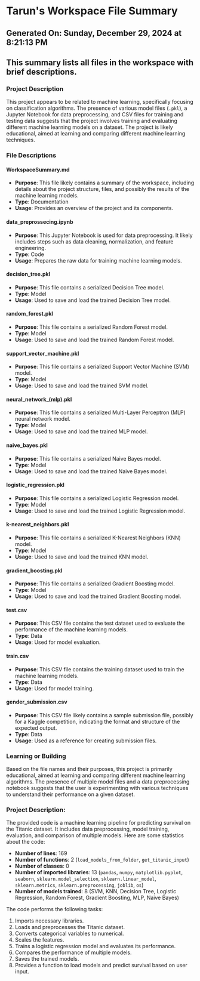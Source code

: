 # Tarun's Workspace File Summary
## Generated On: Sunday, December 29, 2024 at 8:21:13 PM
This summary lists all files in the workspace with brief descriptions.
---
### Project Description
This project appears to be related to machine learning, specifically focusing on classification algorithms. The presence of various model files (`.pkl`), a Jupyter Notebook for data preprocessing, and CSV files for training and testing data suggests that the project involves training and evaluating different machine learning models on a dataset. The project is likely educational, aimed at learning and comparing different machine learning techniques.

### File Descriptions

#### WorkspaceSummary.md
- **Purpose**: This file likely contains a summary of the workspace, including details about the project structure, files, and possibly the results of the machine learning models.
- **Type**: Documentation
- **Usage**: Provides an overview of the project and its components.

#### data_preprossecing.ipynb
- **Purpose**: This Jupyter Notebook is used for data preprocessing. It likely includes steps such as data cleaning, normalization, and feature engineering.
- **Type**: Code
- **Usage**: Prepares the raw data for training machine learning models.

#### decision_tree.pkl
- **Purpose**: This file contains a serialized Decision Tree model.
- **Type**: Model
- **Usage**: Used to save and load the trained Decision Tree model.

#### random_forest.pkl
- **Purpose**: This file contains a serialized Random Forest model.
- **Type**: Model
- **Usage**: Used to save and load the trained Random Forest model.

#### support_vector_machine.pkl
- **Purpose**: This file contains a serialized Support Vector Machine (SVM) model.
- **Type**: Model
- **Usage**: Used to save and load the trained SVM model.

#### neural_network_(mlp).pkl
- **Purpose**: This file contains a serialized Multi-Layer Perceptron (MLP) neural network model.
- **Type**: Model
- **Usage**: Used to save and load the trained MLP model.

#### naive_bayes.pkl
- **Purpose**: This file contains a serialized Naive Bayes model.
- **Type**: Model
- **Usage**: Used to save and load the trained Naive Bayes model.

#### logistic_regression.pkl
- **Purpose**: This file contains a serialized Logistic Regression model.
- **Type**: Model
- **Usage**: Used to save and load the trained Logistic Regression model.

#### k-nearest_neighbors.pkl
- **Purpose**: This file contains a serialized K-Nearest Neighbors (KNN) model.
- **Type**: Model
- **Usage**: Used to save and load the trained KNN model.

#### gradient_boosting.pkl
- **Purpose**: This file contains a serialized Gradient Boosting model.
- **Type**: Model
- **Usage**: Used to save and load the trained Gradient Boosting model.

#### test.csv
- **Purpose**: This CSV file contains the test dataset used to evaluate the performance of the machine learning models.
- **Type**: Data
- **Usage**: Used for model evaluation.

#### train.csv
- **Purpose**: This CSV file contains the training dataset used to train the machine learning models.
- **Type**: Data
- **Usage**: Used for model training.

#### gender_submission.csv
- **Purpose**: This CSV file likely contains a sample submission file, possibly for a Kaggle competition, indicating the format and structure of the expected output.
- **Type**: Data
- **Usage**: Used as a reference for creating submission files.

### Learning or Building
Based on the file names and their purposes, this project is primarily educational, aimed at learning and comparing different machine learning algorithms. The presence of multiple model files and a data preprocessing notebook suggests that the user is experimenting with various techniques to understand their performance on a given dataset. 
### Project Description:
 The provided code is a machine learning pipeline for predicting survival on the Titanic dataset. It includes data preprocessing, model training, evaluation, and comparison of multiple models. Here are some statistics about the code:

- **Number of lines**: 169
- **Number of functions**: 2 (`load_models_from_folder`, `get_titanic_input`)
- **Number of classes**: 0
- **Number of imported libraries**: 13 (`pandas`, `numpy`, `matplotlib.pyplot`, `seaborn`, `sklearn.model_selection`, `sklearn.linear_model`, `sklearn.metrics`, `sklearn.preprocessing`, `joblib`, `os`)
- **Number of models trained**: 8 (SVM, KNN, Decision Tree, Logistic Regression, Random Forest, Gradient Boosting, MLP, Naive Bayes)

The code performs the following tasks:
1. Imports necessary libraries.
2. Loads and preprocesses the Titanic dataset.
3. Converts categorical variables to numerical.
4. Scales the features.
5. Trains a logistic regression model and evaluates its performance.
6. Compares the performance of multiple models.
7. Saves the trained models.
8. Provides a function to load models and predict survival based on user input.
